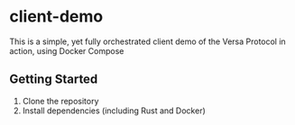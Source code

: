 # client-demo

This is a simple, yet fully orchestrated client demo of the Versa Protocol in action, using Docker Compose

## Getting Started

1. Clone the repository
2. Install dependencies (including Rust and Docker)
